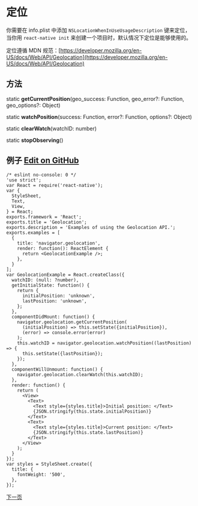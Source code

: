 # 定位 

你需要在 info.plist 中添加 `NSLocationWhenInUseUsageDescription` 键来定位，当你用 `react-native init` 来创建一个项目时，默认情况下定位是能够使用的。

定位遵循 MDN 规范：[https://developer.mozilla.org/en-US/docs/Web/API/Geolocation](https://developer.mozilla.org/en-US/docs/Web/API/Geolocation) 

## 方法  

static **getCurrentPosition**(geo_success: Function, geo_error?: Function, geo_options?: Object)

static **watchPosition**(success: Function, error?: Function, options?: Object)

static **clearWatch**(watchID: number)

static **stopObserving**()  

## 例子  [Edit on GitHub](https://github.com/facebook/react-native/blob/master/Examples/UIExplorer/GeolocationExample.js)

```
/* eslint no-console: 0 */
'use strict';
var React = require('react-native');
var {
  StyleSheet,
  Text,
  View,
} = React;
exports.framework = 'React';
exports.title = 'Geolocation';
exports.description = 'Examples of using the Geolocation API.';
exports.examples = [
  {
    title: 'navigator.geolocation',
    render: function(): ReactElement {
      return <GeolocationExample />;
    },
  }
];
var GeolocationExample = React.createClass({
  watchID: (null: ?number),
  getInitialState: function() {
    return {
      initialPosition: 'unknown',
      lastPosition: 'unknown',
    };
  },
  componentDidMount: function() {
    navigator.geolocation.getCurrentPosition(
      (initialPosition) => this.setState({initialPosition}),
      (error) => console.error(error)
    );
    this.watchID = navigator.geolocation.watchPosition((lastPosition) => {
      this.setState({lastPosition});
    });
  },
  componentWillUnmount: function() {
    navigator.geolocation.clearWatch(this.watchID);
  },
  render: function() {
    return (
      <View>
        <Text>
          <Text style={styles.title}>Initial position: </Text>
          {JSON.stringify(this.state.initialPosition)}
        </Text>
        <Text>
          <Text style={styles.title}>Current position: </Text>
          {JSON.stringify(this.state.lastPosition)}
        </Text>
      </View>
    );
  }
});
var styles = StyleSheet.create({
  title: {
    fontWeight: '500',
  },
});
```

[下一页](http://facebook.github.io/react-native/docs/network.html#content)